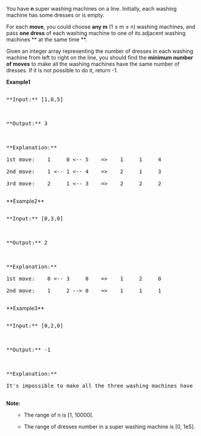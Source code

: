 
You have **n** super washing machines on a line. Initially, each washing machine has some dresses or is empty. 


For each **move**, you could choose **any m** (1 &le; m &le; n) washing machines, and pass **one dress** of each washing machine to one of its adjacent washing machines ** at the same time **.  

Given an integer array representing the number of dresses in each washing machine from left to right on the line, you should find the **minimum number of moves** to make all the washing machines have the same number of dresses. If it is not possible to do it, return -1.

**Example1**
<pre>
**Input:** [1,0,5]

**Output:** 3

**Explanation:** 
1st move:    1     0 <-- 5    =>    1     1     4
2nd move:    1 <-- 1 <-- 4    =>    2     1     3    
3rd move:    2     1 <-- 3    =>    2     2     2   
</pre>

<p>**Example2**
<pre>
**Input:** [0,3,0]

**Output:** 2

**Explanation:** 
1st move:    0 <-- 3     0    =>    1     2     0    
2nd move:    1     2 --> 0    =>    1     1     1     
</pre>

<p>**Example3**
<pre>
**Input:** [0,2,0]

**Output:** -1

**Explanation:** 
It's impossible to make all the three washing machines have the same number of dresses. 
</pre>



**Note:**<br>
<ol>
- The range of n is [1, 10000].
- The range of dresses number in a super washing machine is [0, 1e5].
</ol>

